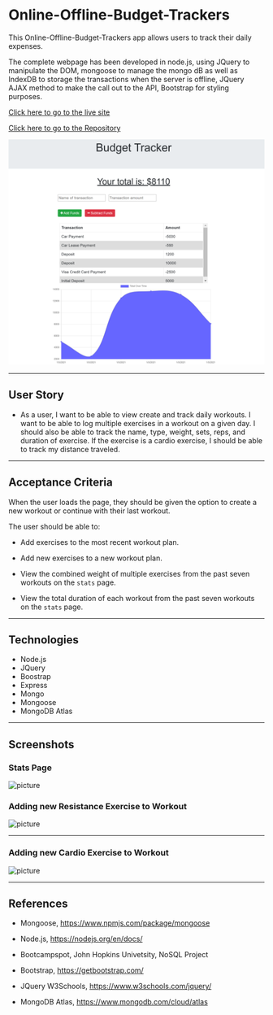 # Online-Offline-Budget-Trackers

This Online-Offline-Budget-Trackers app allows users to track their daily expenses.  

The complete webpage has been developed in node.js, using JQuery to manipulate the DOM, mongoose to manage the mongo dB as well as IndexDB to storage the transactions when the server is offline, JQuery AJAX method to make the call out to the API, Bootstrap for styling purposes.

[Click here to go to the live site](https://infinite-stream-37996.herokuapp.com/)

[Click here to go to the Repository](https://github.com/chernanma/Workout-Tracker)



![picture](./public/images/mainpage.png)

---

## User Story

* As a user, I want to be able to view create and track daily workouts. I want to be able to log multiple exercises in a workout on a given day. I should also be able to track the name, type, weight, sets, reps, and duration of exercise. If the exercise is a cardio exercise, I should be able to track my distance traveled.

---

## Acceptance Criteria

When the user loads the page, they should be given the option to create a new workout or continue with their last workout.

The user should be able to:

  * Add exercises to the most recent workout plan.

  * Add new exercises to a new workout plan.

  * View the combined weight of multiple exercises from the past seven workouts on the `stats` page.

  * View the total duration of each workout from the past seven workouts on the `stats` page.
---
## Technologies

- Node.js
- JQuery
- Boostrap
- Express
- Mongo
- Mongoose
- MongoDB Atlas

---

## Screenshots

### Stats Page

![picture](./public/images/statspage.png)

### Adding new Resistance Exercise to Workout

![picture](./public/images/resistancepage.png)

---

### Adding new Cardio Exercise to Workout

![picture](./public/images/cardiopage.png)

---
## References

- Mongoose, https://www.npmjs.com/package/mongoose

- Node.js, https://nodejs.org/en/docs/

- Bootcampspot, John Hopkins Univetsity, NoSQL Project 

- Bootstrap, https://getbootstrap.com/

- JQuery W3Schools, https://www.w3schools.com/jquery/

- MongoDB Atlas, https://www.mongodb.com/cloud/atlas

